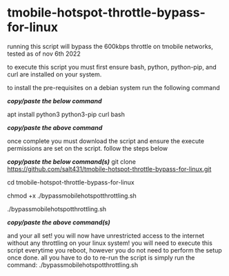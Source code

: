 # tmobile-hotspot-throttle-bypass-for-linux
running this script will bypass the 600kbps throttle on tmobile networks, tested as of nov 6th 2022

to execute this script you must first ensure bash, python, python-pip, and curl are installed on your system.

to install the pre-requisites on a debian system run the following command


***copy/paste the below command***


apt install python3 python3-pip curl bash


***copy/paste the above command***

once complete you must download the script and ensure the execute permissions are set on the script. follow the steps below

***copy/paste the below command(s)***
git clone https://github.com/salt431/tmobile-hotspot-throttle-bypass-for-linux.git

cd tmobile-hotspot-throttle-bypass-for-linux

chmod +x ./bypassmobilehotspotthrottling.sh

./bypassmobilehotspotthrottling.sh

***copy/paste the above command(s)***

and your all set! you will now have unrestricted access to the internet without any throttling on your linux system! you will need to execute this script everytime you reboot, however you do not need to perform the setup once done. all you have to do to re-run the script is simply run the command:
./bypassmobilehotspotthrottling.sh




